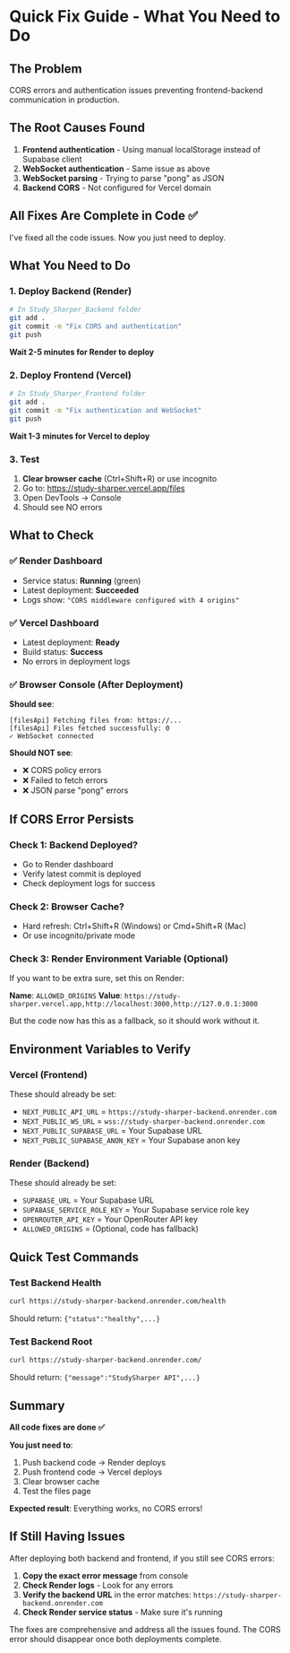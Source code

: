 # Quick Fix Guide - What You Need to Do

## The Problem
CORS errors and authentication issues preventing frontend-backend communication in production.

## The Root Causes Found

1. **Frontend authentication** - Using manual localStorage instead of Supabase client
2. **WebSocket authentication** - Same issue as above
3. **WebSocket parsing** - Trying to parse "pong" as JSON
4. **Backend CORS** - Not configured for Vercel domain

## All Fixes Are Complete in Code ✅

I've fixed all the code issues. Now you just need to deploy.

## What You Need to Do

### 1. Deploy Backend (Render)

```bash
# In Study_Sharper_Backend folder
git add .
git commit -m "Fix CORS and authentication"
git push
```

**Wait 2-5 minutes for Render to deploy**

### 2. Deploy Frontend (Vercel)

```bash
# In Study_Sharper_Frontend folder
git add .
git commit -m "Fix authentication and WebSocket"
git push
```

**Wait 1-3 minutes for Vercel to deploy**

### 3. Test

1. **Clear browser cache** (Ctrl+Shift+R) or use incognito
2. Go to: https://study-sharper.vercel.app/files
3. Open DevTools → Console
4. Should see NO errors

## What to Check

### ✅ Render Dashboard
- Service status: **Running** (green)
- Latest deployment: **Succeeded**
- Logs show: `"CORS middleware configured with 4 origins"`

### ✅ Vercel Dashboard
- Latest deployment: **Ready**
- Build status: **Success**
- No errors in deployment logs

### ✅ Browser Console (After Deployment)
**Should see**:
```
[filesApi] Fetching files from: https://...
[filesApi] Files fetched successfully: 0
✓ WebSocket connected
```

**Should NOT see**:
- ❌ CORS policy errors
- ❌ Failed to fetch errors
- ❌ JSON parse "pong" errors

## If CORS Error Persists

### Check 1: Backend Deployed?
- Go to Render dashboard
- Verify latest commit is deployed
- Check deployment logs for success

### Check 2: Browser Cache?
- Hard refresh: Ctrl+Shift+R (Windows) or Cmd+Shift+R (Mac)
- Or use incognito/private mode

### Check 3: Render Environment Variable (Optional)
If you want to be extra sure, set this on Render:

**Name**: `ALLOWED_ORIGINS`
**Value**: `https://study-sharper.vercel.app,http://localhost:3000,http://127.0.0.1:3000`

But the code now has this as a fallback, so it should work without it.

## Environment Variables to Verify

### Vercel (Frontend)
These should already be set:
- `NEXT_PUBLIC_API_URL` = `https://study-sharper-backend.onrender.com`
- `NEXT_PUBLIC_WS_URL` = `wss://study-sharper-backend.onrender.com`
- `NEXT_PUBLIC_SUPABASE_URL` = Your Supabase URL
- `NEXT_PUBLIC_SUPABASE_ANON_KEY` = Your Supabase anon key

### Render (Backend)
These should already be set:
- `SUPABASE_URL` = Your Supabase URL
- `SUPABASE_SERVICE_ROLE_KEY` = Your Supabase service role key
- `OPENROUTER_API_KEY` = Your OpenRouter API key
- `ALLOWED_ORIGINS` = (Optional, code has fallback)

## Quick Test Commands

### Test Backend Health
```bash
curl https://study-sharper-backend.onrender.com/health
```
Should return: `{"status":"healthy",...}`

### Test Backend Root
```bash
curl https://study-sharper-backend.onrender.com/
```
Should return: `{"message":"StudySharper API",...}`

## Summary

**All code fixes are done ✅**

**You just need to**:
1. Push backend code → Render deploys
2. Push frontend code → Vercel deploys
3. Clear browser cache
4. Test the files page

**Expected result**: Everything works, no CORS errors!

## If Still Having Issues

After deploying both backend and frontend, if you still see CORS errors:

1. **Copy the exact error message** from console
2. **Check Render logs** - Look for any errors
3. **Verify the backend URL** in the error matches: `https://study-sharper-backend.onrender.com`
4. **Check Render service status** - Make sure it's running

The fixes are comprehensive and address all the issues found. The CORS error should disappear once both deployments complete.
